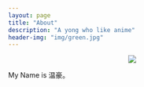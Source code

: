 ```yaml
---
layout: page
title: "About"
description: "A yong who like anime"
header-img: "img/green.jpg"
---
```



<center>
    <p>
      <a href="https://github.com/first12" style="display block;">
        <img style="wdth:113px" src="../img/first12.png" align="center">
      </a>
    </p>
</center>

My Name is 温豪。








